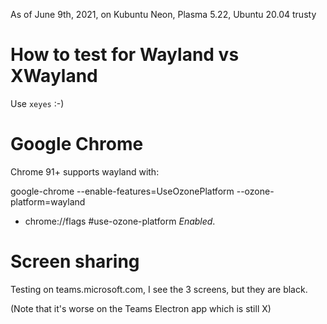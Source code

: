 As of June 9th, 2021, on Kubuntu Neon, Plasma 5.22, Ubuntu 20.04 trusty

# How to test for Wayland vs XWayland

Use `xeyes` :-)

# Google Chrome

Chrome 91+ supports wayland with:

google-chrome --enable-features=UseOzonePlatform --ozone-platform=wayland

+ chrome://flags #use-ozone-platform *Enabled*.

# Screen sharing

Testing on teams.microsoft.com, I see the 3 screens, but they are black.

(Note that it's worse on the Teams Electron app which is still X)

